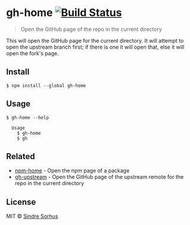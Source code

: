 # gh-home [![Build Status](https://travis-ci.org/sindresorhus/gh-home.svg?branch=master)](https://travis-ci.org/sindresorhus/gh-home)

> Open the GitHub page of the repo in the current directory

This will open the GitHub page for the current directory. It will attempt to open the upstream branch first; if there is one it will open that, else it will open the fork's page.

## Install

```
$ npm install --global gh-home
```


## Usage

```
$ gh-home --help

  Usage
    $ gh-home
    $ gh
```


## Related

- [npm-home](https://github.com/sindresorhus/npm-home) - Open the npm page of a package
- [gh-upstream](https://github.com/RichardLitt/gh-upstream) - Open the GitHub page of the upstream remote for the repo in the current directory


## License

MIT © [Sindre Sorhus](http://sindresorhus.com)
